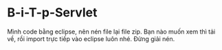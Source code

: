 # B-i-T-p-Servlet
Mình code  bằng eclipse, nên nén file lại file zip. 
Bạn nào muốn xem thì tải về, rồi import trực tiếp vào eclipse luôn nhé.
Đừng giải nén.
